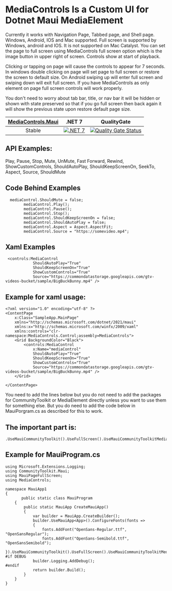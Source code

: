 # MediaControls Is a Custom UI for Dotnet Maui MediaElement

Currently it works with Navigation Page, Tabbed page, and Shell page.
Windows, Android, IOS and Mac supported. Full screen is supported by Windows,
android and IOS. It is not supported on Mac Catalyst.
You can set the page to full screen using MediaControls full screen option
which is the image button in upper right of screen. Controls show at start
of playback.

Clicking or tapping on page will cause the controls to appear for 7 seconds.
In windows double clicking on page will set page to full screen or restore 
the screen to default size. On Android swiping up will enter full screen
and swiping down will exit full screen. If you have MediaControls as 
only element on page full screen controls will work properly.

You don't need to worry about tab bar, title, or nav bar it will be hidden or shown
with state preserved so that if you go full screen then back again it will
show the previous state upon restore default page size.

|[MediaControls.Maui](https://www.nuget.org/packages/MediaControls.Maui/)|.NET 7|QualityGate|
|:---:|:---:|:---:|
|Stable|[![.NET 7](https://buildstats.info/nuget/MediaControls.Maui?packageVersion1.0.1)](https://www.nuget.org/packages/MediaControls.Maui/1.0.1)|[![Quality Gate Status](https://sonarcloud.io/api/project_badges/measure?project=ne0rrmatrix_MauiPageFullScreen&metric=alert_status)](https://sonarcloud.io/summary/new_code?id=ne0rrmatrix_MauiPageFullScreen)|

## API Examples:
Play, Pause, Stop, Mute, UnMute, Fast Forward, Rewind, ShowCustomControls,
ShouldAutoPlay, ShouldKeepScreenOn, SeekTo, Aspect, Source, ShouldMute

## Code Behind Examples
```
  mediaControl.ShouldMute = false;
        mediaControl.Play();
        mediaControl.Pause();
        mediaControl.Stop();
        mediaControl.ShouldKeepScreenOn = false;
        mediaControl.ShouldAutoPlay = false;
        mediaControl.Aspect = Aspect.AspectFit;
        mediaControl.Source = "https://somevideo.mp4";
```

## Xaml Examples
```
 <controls:MediaControl
            ShouldAutoPlay="True"
            ShouldKeepScreenOn="True"
            ShowCustomControls="True"
            Source="https://commondatastorage.googleapis.com/gtv-videos-bucket/sample/BigBuckBunny.mp4" />
```

## Example for xaml usage:
```
<?xml version="1.0" encoding="utf-8" ?>
<ContentPage
    x:Class="SampleApp.MainPage"
    xmlns="http://schemas.microsoft.com/dotnet/2021/maui"
    xmlns:x="http://schemas.microsoft.com/winfx/2009/xaml"
    xmlns:controls="clr-namespace:MediaControls.Control;assembly=MediaControls">
    <Grid BackgroundColor="Black">
        <controls:MediaControl
            x:Name="mediaControl"
            ShouldAutoPlay="True"
            ShouldKeepScreenOn="True"
            ShowCustomControls="True"
            Source="https://commondatastorage.googleapis.com/gtv-videos-bucket/sample/BigBuckBunny.mp4" />
    </Grid>

</ContentPage>

```

You need to add the lines below but you do not need to add the packages for CommunityToolkit or MediaElement
directly unless you want to use them for something else. But you do need to add the code below in MauiPorgram.cs
as described for this to work.

## The important part is:
```
.UseMauiCommunityToolkit().UseFullScreen().UseMauiCommunityToolkitMediaElement().UseMediaControls();
```

## Example for MauiProgram.cs
```
using Microsoft.Extensions.Logging;
using CommunityToolkit.Maui;
using MauiPageFullScreen;
using MediaControls;

namespace MauiApp1
{
       public static class MauiProgram
    {
        public static MauiApp CreateMauiApp()
        {
            var builder = MauiApp.CreateBuilder();
            builder.UseMauiApp<App>().ConfigureFonts(fonts =>
            {
                fonts.AddFont("OpenSans-Regular.ttf", "OpenSansRegular");
                fonts.AddFont("OpenSans-Semibold.ttf", "OpenSansSemibold");
            }).UseMauiCommunityToolkit().UseFullScreen().UseMauiCommunityToolkitMediaElement().UseMediaControls();
#if DEBUG
            builder.Logging.AddDebug();
#endif
            return builder.Build();
        }
    }
}
```